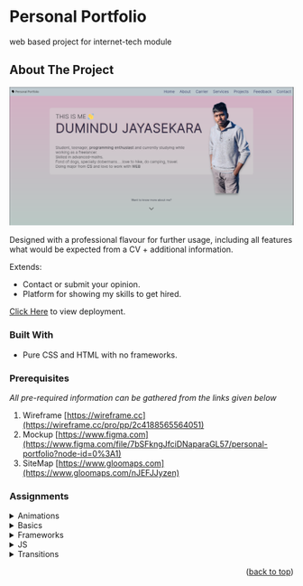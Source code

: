 <a name="readme-top"></a>
#  Personal Portfolio 
web based project for internet-tech module

## About The Project

![product-screenshot](/util/readme/portfolio.png)

Designed with a professional flavour for further usage, including all features what would be expected from a CV + additional information.

Extends:
* Contact or submit your opinion.
* Platform for showing my skills to get hired.

[Click Here](https://jayedumindu.github.io/portfolio/) to view deployment.

### Built With

* Pure CSS and HTML with no frameworks.

### Prerequisites

_All pre-required information can be gathered from the links given below_

1. Wireframe [https://wireframe.cc](https://wireframe.cc/pro/pp/2c4188565564051)
2. Mockup [https://www.figma.com](https://www.figma.com/file/7bSFkngJfciDNaparaGL57/personal-portfolio?node-id=0%3A1)
3. SiteMap [https://www.gloomaps.com](https://www.gloomaps.com/nJEFJJyzen)

### Assignments

<details>
  <summary>Animations</summary>
  <ol>
    <<li><a href="./assignments/CSS/Animations/case_1/index.html">case-1</a></li>
    <li><a href="./assignments/CSS/Animations/case_2/index.html">case-2</a></li>
    <li><a href="./assignments/CSS/Animations/case_3/index.html">case-3</a></li>
    <li><a href="./assignments/CSS/Animations/case_4/index.html">case-4</a></li>
  </ol>
</details>

<details>
  <summary>Basics</summary>
  <ol>
    <li><a href="./assignments/CSS/Basics/case_1/index.html">case-1</a></li>
    <li><a href="./assignments/CSS/Basics/case_2/index.html">case-2</a></li>
    <li><a href="./assignments/CSS/Basics/case_3/index.html">case-3</a></li>
    <li><a href="./assignments/CSS/Basics/case_4/index.html">case-4</a></li>
    <li><a href="./assignments/CSS/Basics/case_5/index.html">case-5</a></li>
    <li><a href="./assignments/CSS/Basics/case_6/index.html">case-6</a></li>
  </ol>
</details>
  
<details>
  <summary>Frameworks</summary>
  <a href="./assignments/Frameworks/index.html">view deployment</a>
</details>
  
<details>
  <summary>JS</summary>
  <ol>
    <li><a href="./assignments/JS/SPA/index.html">SPA</a></li>
  </ol>
</details>
  
<details>
  <summary>Transitions</summary>
  <ol>
    <li><a href="./assignments/Transitions/case_1/index.html">case-1</a></li>
    <li><a href="./assignments/Transitions/case_2/index.html">case-2</a></li>
  </ol>
</details>

<p align="right">(<a href="#readme-top">back to top</a>)</p>
